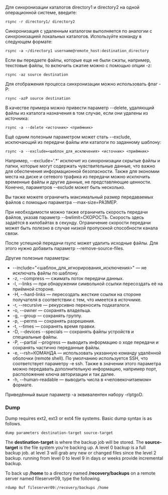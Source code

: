 Для синхронизации каталогов directory1 и directory2 на одной операционной системе, введите:

`rsync -r directory1/ directory2`

Синхронизация с удаленным каталогом выполняется по аналогии с синхронизацией локальных каталогов. Используйте команду в следующем формате:

`rsync -a ~/directory1 username@remote_host:destination_directory`

Если вы передаете файлы, которые еще не были сжаты, например, текстовые файлы, то включить сжатие можно с помощью опции -z:

`rsync -az source destination`

Для отображения процесса синхронизации можно использовать флаг -P:

`rsync -azP source destination`

В качестве примера можно привести параметр --delete, удаляющий файлы из каталога назначения в том случае, если они удалены из источника:

```plaintext
rsync -a --delete <источник> <приёмник>
```

Ещё одним полезным параметром может стать --exclude, исключающий из передачи файлы или каталоги по заданному шаблону:

```plaintext
rsync -a --exclude=<шаблон_для_исключения> <источник> <приёмник>
```

Например, --exclude='.*' исключит из синхронизации скрытые файлы и папки, которые могут содержать чувствительные данные, что важно для обеспечения информационной безопасности. Также для экономии места на диске и сетевого трафика из передачи можно исключить временные файлы и другие данные, не представляющие ценности. Конечно, параметров --exclude может быть несколько.

Вы также можете ограничить максимальный размер передаваемых файлов с помощью параметра --max-size=РАЗМЕР.

При необходимости можно также ограничить скорость передачи файлов, указав параметр --bwlimit=СКОРОСТЬ. Скорость здесь задаётся в килобайтах в секунду. Ограничение скорости передачи может быть полезно в случае низкой пропускной способности канала связи.

После успешной передачи rsync может удалить исходные файлы. Для этого нужно добавить параметр --remove-source-files.

Другие полезные параметры:

- --include="<шаблон_для_игнорирования_исключения>" — не исключать файлы по шаблону.
- -z, --compress — сжимать поток передачи данных.
- -l, --links — при обнаружении символьной ссылки пересоздать её на приёмной стороне.
- -H, --hard-links — пересоздать жесткие ссылки на стороне получателя в соответствии с тем, что имеется в источнике.
- -r, --recursive — рекурсивно переносить подкаталоги.
- -o, --owner — сохранять владельца.
- -g, --group — сохранять группу.
- -p, --perms — сохранять разрешения.
- -t, --times — сохранять время правки.
- -D, --devices --specials — сохранять файлы устройств и специальные файлы.
- -P, --partial --progress — выводить информацию о ходе передачи и сохранять частично переданные файлы.
- -e, --rsh=КОМАНДА — использовать указанную команду удалённой оболочки (remote shell). По умолчанию используется SSH, что соответствует параметру -e ssh. Также в значении этого параметра можно передавать дополнительную информацию, например порт, расположение ключа авторизации и так далее.
- -h, --human-readable — выводить числа в «человекочитаемом» формате.

Приведённый выше параметр -а эквивалентен набору -rlptgoD.

### Dump
Dump requires ext2, ext3 or ext4 file systems.
Basic dump syntax is as follows.
```
dump parameters destination-target source-target
```

The **destination-target** is where the backup job will be stored. The **source-target** is the file system you're backing up.
A level 0 backup is a full backup job.
at level 3 will grab any new or changed files since the level 2 backup.
running from level 0 to level 9 in days or weeks provide incremental backup.

To back up **/home** to a directory named **/recovery/backups** on a remote server named fileserver09, type the following.
```
rdump 0uf fileserver09:/recovery/backups /home
```

